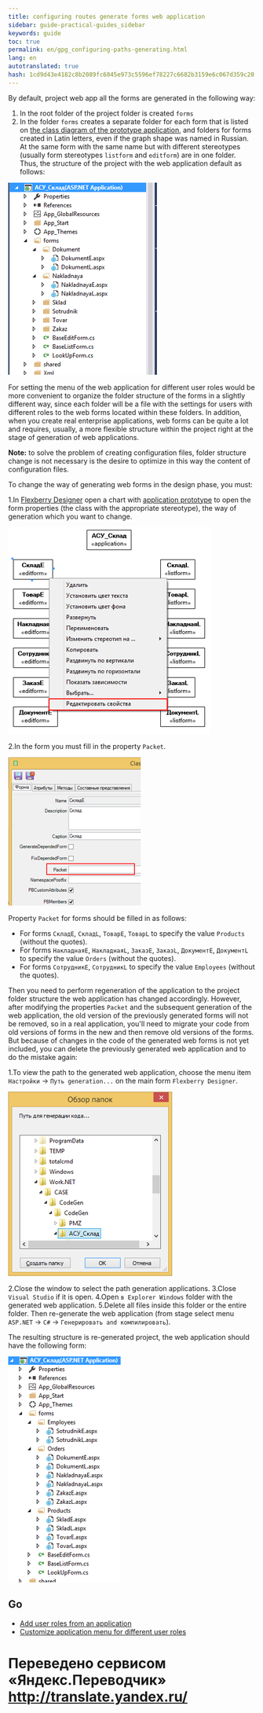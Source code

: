 ```yaml
--- 
title: configuring routes generate forms web application 
sidebar: guide-practical-guides_sidebar 
keywords: guide 
toc: true 
permalink: en/gpg_configuring-paths-generating.html 
lang: en 
autotranslated: true 
hash: 1cd9d43e4182c8b2089fc6045e973c5596ef78227c6682b3159e6c067d359c20 
--- 
```


By default, project web app all the forms are generated in the following way: 

1. In the root folder of the project folder is created `forms` 
2. In the folder `forms` creates a separate folder for each form that is listed on [the class diagram of the prototype application](gpg_prototype-creating.html), and folders for forms created in Latin letters, even if the graph shape was named in Russian. At the same form with the same name but with different stereotypes (usually form stereotypes `listform` and `editform`) are in one folder. 
Thus, the structure of the project with the web application default as follows: 

![](/images/pages/guides/flexberry-aspnet/project-structure.png) 

For setting the menu of the web application for different user roles would be more convenient to organize the folder structure of the forms in a slightly different way, since each folder will be a file with the settings for users with different roles to the web forms located within these folders. 
In addition, when you create real enterprise applications, web forms can be quite a lot and requires, usually, a more flexible structure within the project right at the stage of generation of web applications. 

__Note:__ to solve the problem of creating configuration files, folder structure change is not necessary is the desire to optimize in this way the content of configuration files. 

To change the way of generating web forms in the design phase, you must: 

1.In [Flexberry Designer](fd_landing_page.html) open a chart with [application prototype](gpg_prototype-creating.html) to open the form properties (the class with the appropriate stereotype), the way of generation which you want to change. 

![](/images/pages/guides/flexberry-aspnet/prototype-change.png) 

2.In the form you must fill in the property `Packet`. 

![](/images/pages/guides/flexberry-aspnet/packet.png) 

Property `Packet` for forms should be filled in as follows: 

* For forms `СкладE`, `СкладL`, `ТоварE`, `ТоварL` to specify the value `Products` (without the quotes). 
* For forms `НакладнаяE`, `НакладнаяL`, `ЗаказE`, `ЗаказL`, `ДокументE`, `ДокументL` to specify the value `Orders` (without the quotes). 
* For forms `СотрудникE`, `СотрудникL` to specify the value `Employees` (without the quotes). 

Then you need to perform regeneration of the application to the project folder structure the web application has changed accordingly.
However, after modifying the properties `Packet` and the subsequent generation of the web application, the old version of the previously generated forms will not be removed, so in a real application, you'll need to migrate your code from old versions of forms in the new and then remove old versions of the forms. But because of changes in the code of the generated web forms is not yet included, you can delete the previously generated web application and to do the mistake again: 

1.To view the path to the generated web application, choose the menu item `Настройки` -> `Путь generation...` on the main form `Flexberry Designer`. 

![](/images/pages/guides/flexberry-aspnet/paths-generating.png) 

2.Close the window to select the path generation applications. 
3.Close `Visual Studio` if it is open. 
4.Open `в Explorer Windows` folder with the generated web application. 
5.Delete all files inside this folder or the entire folder. 
Then re-generate the web application (from stage select menu `ASP.NET` -> `C#` -> `Генерировать and компилировать`). 

The resulting structure is re-generated project, the web application should have the following form: 

![](/images/pages/guides/flexberry-aspnet/project-structure-new.png) 

## Go 

* <i class="fa fa-arrow-left" aria-hidden="true"></i> [Add user roles from an application](gpg_adding-user-roles.html) 
* [Customize application menu for different user roles](gpg_customize-application-menu.html) <i class="fa fa-arrow-right" aria-hidden="true"></i> 



 # Переведено сервисом «Яндекс.Переводчик» http://translate.yandex.ru/
